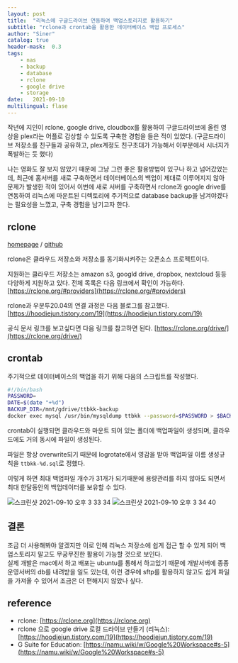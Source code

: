 ```yaml
---
layout: post
title:  "리눅스에 구글드라이브 연동하여 백업스토리지로 활용하기"
subtitle: "rclone과 crontab을 활용한 데이터베이스 백업 프로세스"
author: "Siner"
catalog: true
header-mask:  0.3
tags:
    - nas
    - backup
    - database
    - rclone
    - google drive
    - storage
date:   2021-09-10
multilingual: flase
---
```


작년에 지인이 rclone, google drive, cloudbox를 활용하여 구글드라이브에 올린 영상을 plex라는 어플로 감상할 수 있도록 구축한 경험을 들은 적이 있었다. (구글드라이브 저장소를 친구들과 공유하고, plex계정도 친구초대가 가능해서 이부분에서 시너지가 폭발하는 듯 했다)

나는 영화도 잘 보지 않았기 때문에 그냥 그런 좋은 활용방법이 있구나 하고 넘어갔었는데, 최근에 홈서버를 새로 구축하면서 데이터베이스의 백업이 제대로 이루어지지 않아 문제가 발생한 적이 있어서 이번에 새로 서버를 구축하면서 rclone과 google drive를 연동하여 리눅스에 마운트된 디렉토리에 주기적으로 database backup을 남겨야겠다는 필요성을 느꼈고, 구축 경험을 남기고자 한다.

## rclone
[homepage](https://rclone.org/) / [github](https://github.com/rclone/rclone)

rclone은 클라우드 저장소와 저장소를 동기화시켜주는 오픈소스 프로젝트이다.

지원하는 클라우드 저장소는 amazon s3, googld drive, dropbox, nextcloud 등등 다양하게 지원하고 있다.
전체 목록은 다음 링크에서 확인이 가능하다.
[https://rclone.org/#providers](https://rclone.org/#providers)

rclone과 우분투20.04의 연결 과정은 다음 블로그를 참고했다.
[https://hoodiejun.tistory.com/19](https://hoodiejun.tistory.com/19)

공식 문서 링크를 보고싶다면 다음 링크를 참고하면 된다.
[https://rclone.org/drive/](https://rclone.org/drive/)

## crontab
주기적으로 데이터베이스의 백업을 하기 위해 다음의 스크립트를 작성했다.

```bash
#!/bin/bash
PASSWORD=
DATE=$(date "+%d")
BACKUP_DIR=/mnt/gdrive/ttbkk-backup
docker exec mysql /usr/bin/mysqldump ttbkk --password=$PASSWORD > $BACKUP_DIR/ttbkk-$DATE.sql
```

crontab이 실행되면 클라우드와 마운트 되어 있는 폴더에 백업파일이 생성되며, 클라우드에도 거의 동시에 파일이 생성된다.

파일은 항상 overwrite되기 때문에 logrotate에서 영감을 받아 백업파일 이름 생성규칙을 `ttbkk-%d.sql`로 정했다.

이렇게 하면 최대 백업파일 개수가 31개가 되기때문에 용량관리를 하지 않아도 되면서 최대 한달동안의 백업데이터를 보유할 수 있다.

![스크린샷 2021-09-10 오후 3 33 34](https://user-images.githubusercontent.com/34048253/132810281-76fc4808-a67f-4169-976f-2a125bfb93d3.png)
![스크린샷 2021-09-10 오후 3 34 40](https://user-images.githubusercontent.com/34048253/132810402-a1d20bd3-0a6d-4211-ab75-d3b73dcb2c23.png)

## 결론
조금 더 사용해봐야 알겠지만 이로 인해 리눅스 저장소에 쉽게 접근 할 수 있게 되어 백업스토리지 말고도 무궁무진한 활용이 가능할 것으로 보인다.<br>
실제 개발은 mac에서 하고 배포는 ubuntu를 통해서 하고있기 때문에 개발서버에 종종 운영서버의 db를 내려받을 일도 있는데, 이런 경우에 sftp를 활용하지 않고도 쉽게 파일을 가져올 수 있어서 조금은 더 편해지지 않았나 싶다.

## reference
- rclone: [https://rclone.org](https://rclone.org)
- rclone 으로 google drive 로컬 드라이브 만들기 (리눅스): [https://hoodiejun.tistory.com/19](https://hoodiejun.tistory.com/19)
- G Suite for Education:  [https://namu.wiki/w/Google%20Workspace#s-5](https://namu.wiki/w/Google%20Workspace#s-5)
